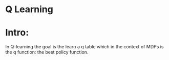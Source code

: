 # Q Learning

# Intro:

In Q-learning the goal is the learn a q table which in the context of MDPs
is the q function: the best policy function.
